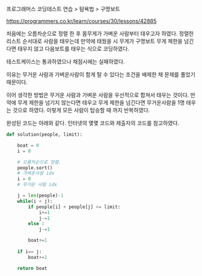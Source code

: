 프로그래머스 코딩테스트 연습 > 탐욕법 > 구명보트

https://programmers.co.kr/learn/courses/30/lessons/42885


처음에는 오름차순으로 정렬 한 후  몸무게가 가벼운 사람부터 태우고자 하였다. 정렬한 리스트 순서대로 사람을 태우는데 만약에 태웠을 시 무게가 구명보트 무게 제한을 넘긴다면 태우지 않고 다음보트를 태우는 식으로 코딩하였다. 

테스트케이스는 통과하였으나 채점시에는 실패하였다. 

이유는 무거운 사람과 가벼운사람이 함게 탈 수 있다는 조건을 배제한 채 문제를 풀었기 때문이다. 

이어 생각한 방법은 무거운 사람과 가벼운 사람을 우선적으로 합쳐서 태우는 것이다. 만약에 무게 제한을 넘기지 않는다면 태우고 무게 제한을 넘긴다면 무거운사람을 1명 태우는 것으로 하였다. 이렇게 모든 사람이 탑승할 때 까지 반복하였다.

완성된 코드는 아래와 같다.
인터넷의 몇몇 코드와 제출자의 코드를 참고하였다.


``` python
def solution(people, limit):

    boat = 0
    i = 0

    # 오름차순으로 정렬. 
    people.sort()
    # 가벼운사람 idx
    i = 0
    # 무거운 사람 idx

    j = len(people)-1
    while(i < j):
        if people[i] + people[j] <= limit:
            i+=1
            j-=1
        else :
            j-=1

        boat+=1
    
    if i== j:
        boat+=1

    return boat

```